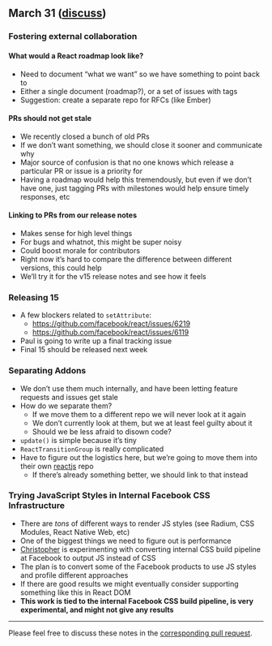 ## March 31 ([discuss](https://github.com/reactjs/core-notes/pull/1))

### Fostering external collaboration

#### What would a React roadmap look like?

* Need to document “what we want” so we have something to point back to
* Either a single document (roadmap?), or a set of issues with tags
* Suggestion: create a separate repo for RFCs (like Ember)

#### PRs should not get stale

* We recently closed a bunch of old PRs
* If we don’t want something, we should close it sooner and communicate why
* Major source of confusion is that no one knows which release a particular PR or issue is a priority for
* Having a roadmap would help this tremendously, but even if we don’t have one, just tagging PRs with milestones would help ensure timely responses, etc

#### Linking to PRs from our release notes

* Makes sense for high level things
* For bugs and whatnot, this might be super noisy
* Could boost morale for contributors
* Right now it’s hard to compare the difference between different versions, this could help
* We’ll try it for the v15 release notes and see how it feels

### Releasing 15

* A few blockers related to `setAttribute`:
  * https://github.com/facebook/react/issues/6219
  * https://github.com/facebook/react/issues/6119
* Paul is going to write up a final tracking issue
* Final 15 should be released next week

### Separating Addons

* We don’t use them much internally, and have been letting feature requests and issues get stale
* How do we separate them?
  * If we move them to a different repo we will never look at it again
  * We don’t currently look at them, but we at least feel guilty about it
  * Should we be less afraid to disown code?
* `update()` is simple because it’s tiny
* `ReactTransitionGroup` is really complicated
* Have to figure out the logistics here, but we’re going to move them into their own [reactjs](http://github.com/reactjs) repo
  * If there’s already something better, we should link to that instead

### Trying JavaScript Styles in Internal Facebook CSS Infrastructure

* There are *tons* of different ways to render JS styles (see Radium, CSS Modules, React Native Web, etc)
* One of the biggest things we need to figure out is performance
* [Christopher](http://twitter.com/vjeux) is experimenting with converting internal CSS build pipeline at Facebook to output JS instead of CSS
* The plan is to convert some of the Facebook products to use JS styles and profile different approaches
* If there are good results we might eventually consider supporting something like this in React DOM
* **This work is tied to the internal Facebook CSS build pipeline, is very experimental, and might not give any results**

------------

Please feel free to discuss these notes in the [corresponding pull request](https://github.com/reactjs/core-notes/pull/1).
